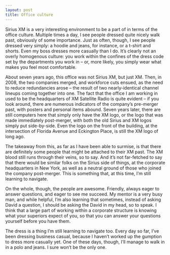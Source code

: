 ```yaml
---
layout: post
title: Office culture
---
```


Sirius XM is a very interesting environment to be a part of in terms of the office culture. Multiple times a day, I see people dressed quite nicely walk past, obviously of some importance. Just as often, though, I see people dressed very simply: a hoodie and jeans, for instance, or a t-shirt and shorts. Even my boss dresses more casually than I do. It’s clearly not an overly homogenous culture: you work within the confines of the dress code set by the departments you work in – or, more likely, you simply wear what makes you feel most comfortable.

About seven years ago, this office was not Sirius XM, but just XM. Then, in 2008, the two companies merged, and workforce cuts ensued, as the need to reduce redundancies arose – the result of two nearly-identical channel lineups coming together into one. The fact that the office I am working in used to be the headquarters of XM Satellite Radio is quite evident – if you look around, there are numerous indicators of the company’s pre-merger past, with posters and personal items abound. Seven years later, there are still computers here that simply only have the XM logo, or the logo that was made immediately post-merger, with both the old Sirius and XM logos simply put side-by-side. Even the logo on the front of the building, at the intersection of Florida Avenue and Eckington Place, is still the XM logo of long ago.

The takeaway from this, as far as I have been able to surmise, is that there are definitely some people that might be attached to their XM past. The XM blood still runs through their veins, so to say. And it’s not far-fetched to say that there would be similar folks on the Sirius side of things, at the corporate headquarters in New York, as well as a neutral ground of those who joined the company post-merger. This is something that, at this time, I’m still learning to navigate.

On the whole, though, the people are awesome. Friendly, always eager to answer questions, and eager to see me succeed. My mentor is a very busy man, and while helpful, I’m also learning that sometimes, instead of asking David a question, I should be asking the David in my head, so to speak. I think that a large part of working within a corporate structure is knowing what your superiors expect of you, so that you can answer your questions yourself before you have them.

The dress is a thing I’m still learning to navigate too. Every day so far, I’ve been dressing business casual, because I haven’t worked up the gumption to dress more casually yet. One of these days, though, I’ll manage to walk in in a polo and jeans. I sure won’t be the only one.